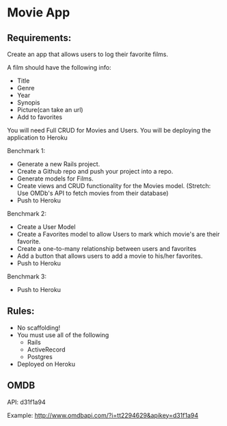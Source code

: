 # Movie App
## Requirements:

Create an app that allows users to log their favorite films.

A film should have the following info:
- Title
- Genre
- Year
- Synopis 
- Picture(can take an url)
- Add to favorites

You will need Full CRUD for Movies and Users.
You will be deploying the application to Heroku

Benchmark 1:
- Generate a new Rails project.
- Create a Github repo and push your project into a repo.
- Generate models for Films.
- Create views and CRUD functionality for the Movies model.
(Stretch: Use OMDb's API to fetch movies from their database)
- Push to Heroku

Benchmark 2:
<!--- - Create a User model using Devise --> 
- Create a User Model
- Create a Favorites model to allow Users to mark which movie's are their favorite.
- Create a one-to-many relationship between users and favorites
- Add a button that allows users to add a movie to his/her favorites.
- Push to Heroku

Benchmark 3:
- Push to Heroku

## Rules:
- No scaffolding!
- You must use all of the following
    - Rails
    - ActiveRecord
    - Postgres
- Deployed on Heroku

## OMDB 

API: d31f1a94 

Example: http://www.omdbapi.com/?i=tt2294629&apikey=d31f1a94 
